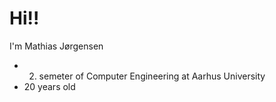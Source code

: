# Hi!!
I'm Mathias Jørgensen

- 2. semeter of Computer Engineering at Aarhus University
- 20 years old
